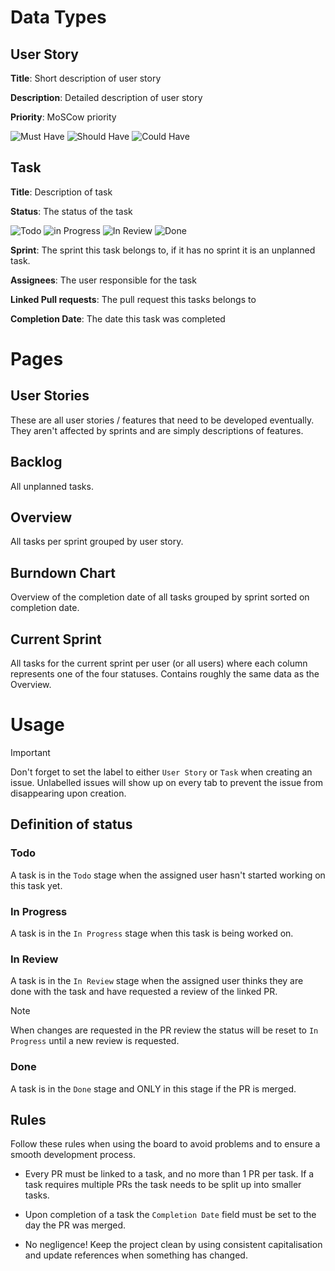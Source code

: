 # Data Types
## User Story
**Title**: Short description of user story

**Description**: Detailed description of user story

**Priority**: MoSCow priority

![Must Have](https://img.shields.io/badge/_-Must%20Have-red?style=for-the-badge)
![Should Have](https://img.shields.io/badge/_-Should%20Have-orange?style=for-the-badge)
![Could Have](https://img.shields.io/badge/_-Could%20Have-yellow?style=for-the-badge)

## Task

**Title**: Description of task

**Status**: The status of the task

![Todo](https://img.shields.io/badge/_-Todo-BF4A8A?style=for-the-badge)
![in Progress](https://img.shields.io/badge/_-In%20Progress-D19821?style=for-the-badge)
![In Review](https://img.shields.io/badge/_-In%20Review-1F6EEB?style=for-the-badge)
![Done](https://img.shields.io/badge/_-Done-238636?style=for-the-badge)

**Sprint**: The sprint this task belongs to, if it has no sprint it is an unplanned task.

**Assignees**: The user responsible for the task

**Linked Pull requests**:  The pull request this tasks belongs to

**Completion Date**: The date this task was completed

# Pages
## User Stories
These are all user stories / features that need to be developed eventually.
They aren't affected by sprints and are simply descriptions of features.

## Backlog
All unplanned tasks.

## Overview
All tasks per sprint grouped by user story.

## Burndown Chart
Overview of the completion date of all tasks grouped by sprint sorted on completion date.

## Current Sprint
All tasks for the current sprint per user (or all users) where each column represents one of the four statuses.
Contains roughly the same data as the Overview.

# Usage

> [!IMPORTANT]
> Don't forget to set the label to either `User Story` or `Task` when creating an issue.
> Unlabelled issues will show up on every tab to prevent the issue from disappearing upon creation.


## Definition of status
### Todo
A task is in the `Todo` stage when the assigned user hasn't started working on this task yet.

### In Progress
A task is in the `In Progress` stage when this task is being worked on.

### In Review
A task is in the `In Review` stage when the assigned user thinks they are done with the task and have requested a review of the linked PR.

> [!NOTE]
> When changes are requested in the PR review the status will be reset to `In Progress` until a new review is requested.

### Done
A task is in the `Done` stage and ONLY in this stage if the PR is merged.

## Rules
Follow these rules when using the board to avoid problems and to ensure a smooth development process.

- Every PR must be linked to a task, and no more than 1 PR per task. If a task requires multiple PRs the task needs to be split up into smaller tasks.

- Upon completion of a task the `Completion Date` field must be set to the day the PR was merged.

- No negligence! Keep the project clean by using consistent capitalisation and update references when something has changed.
